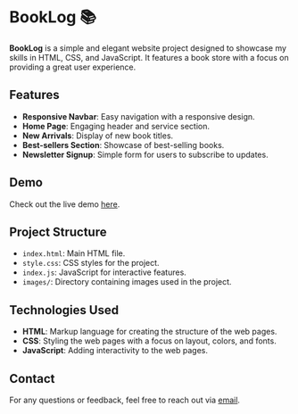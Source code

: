 
# BookLog 📚

**BookLog** is a simple and elegant website project designed to showcase my skills in HTML, CSS, and JavaScript. It features a book store with a focus on providing a great user experience.

## Features

- **Responsive Navbar**: Easy navigation with a responsive design.
- **Home Page**: Engaging header and service section.
- **New Arrivals**: Display of new book titles.
- **Best-sellers Section**: Showcase of best-selling books.
- **Newsletter Signup**: Simple form for users to subscribe to updates.

## Demo

Check out the live demo [here](https://yourusername.github.io/booklog).

## Project Structure

- `index.html`: Main HTML file.
- `style.css`: CSS styles for the project.
- `index.js`: JavaScript for interactive features.
- `images/`: Directory containing images used in the project.

## Technologies Used

- **HTML**: Markup language for creating the structure of the web pages.
- **CSS**: Styling the web pages with a focus on layout, colors, and fonts.
- **JavaScript**: Adding interactivity to the web pages.

## Contact

For any questions or feedback, feel free to reach out via [email](mailto:iam.manimegalai25@gmail.com).
